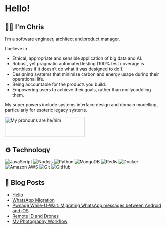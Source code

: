 # Hello!
## 👋🏻 I'm Chris
I’m a software engineer, architect and product manager.

I believe in

* Ethical, appropriate and sensible application of big data and AI.
* Robust, yet pragmatic automated testing (100% test coverage is worthless if it doesn’t do what it was designed to do!).
* Designing systems that minimise carbon and energy usage during their operational life.
* Being accountable for the products you build.
* Empowering users to achieve their goals, rather than mollycoddling them.

My super powers include systems interface design and domain modelling, particularly for esoteric legacy systems.

<a href="https://pronouns.vercel.app" title="Add pronouns to your own profile">
  <img src="https://pronouns.vercel.app/he/him?gradient=purple%20love" width="256" height="64" alt="My pronouns are he/him">
</a>

## ⚙️ Technology
![JavaScript](https://img.shields.io/badge/-JavaScript-black?style=flat-square&logo=javascript)
![Nodejs](https://img.shields.io/badge/-Nodejs-black?style=flat-square&logo=Node.js)
![Python](https://img.shields.io/badge/-Python-black?style=flat-square&logo=Python)
![MongoDB](https://img.shields.io/badge/-MongoDB-black?style=flat-square&logo=mongodb)
![Redis](https://img.shields.io/badge/-Redis-black?style=flat-square&logo=Redis)
![Docker](https://img.shields.io/badge/-Docker-black?style=flat-square&logo=docker)
![Amazon AWS](https://img.shields.io/badge/Amazon%20AWS-232F3E?style=flat-square&logo=amazon-aws)
![Git](https://img.shields.io/badge/-Git-black?style=flat-square&logo=git)
![GitHub](https://img.shields.io/badge/-GitHub-181717?style=flat-square&logo=github)

## 📝 Blog Posts
<!-- BLOG-POST-LIST:START -->
- [Hello](https://naxxfish.net/hello/)
- [WhatsApp Migration](https://naxxfish.net/whatsapp-keychange/)
- [Pwnage While-U-Wait: Migrating WhatsApp messages between Android and iOS](https://naxxfish.net/whatsapp-android-to-iphone/)
- [Remote ID and Drones](https://naxxfish.net/2020/03/08/remote-id-and-drones/)
- [My Photography Workflow](https://naxxfish.net/2019/12/08/my-photography-workflow/)
<!-- BLOG-POST-LIST:END -->